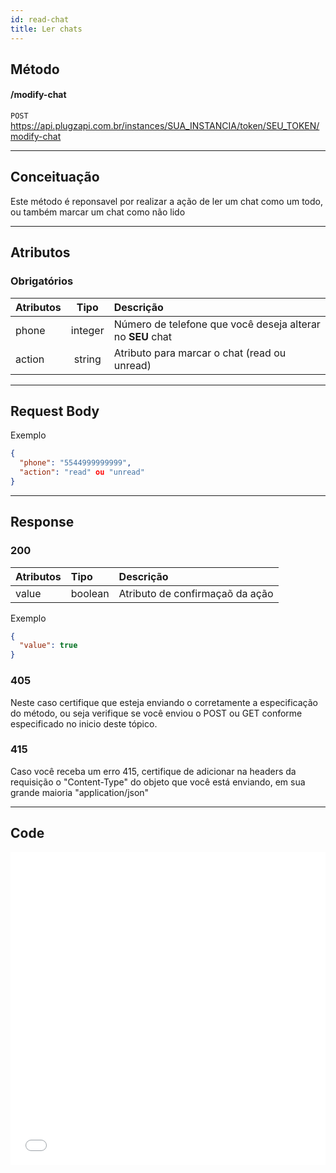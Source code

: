 ```yaml
---
id: read-chat
title: Ler chats
---
```


## Método

#### /modify-chat

`POST` https://api.plugzapi.com.br/instances/SUA_INSTANCIA/token/SEU_TOKEN/modify-chat

---

## Conceituação

Este método é reponsavel por realizar a ação de ler um chat como um todo, ou também marcar um chat como não lido

---

## Atributos

### Obrigatórios

| Atributos | Tipo | Descrição |
| :-- | :-: | :-- |
| phone | integer | Número de telefone que você deseja alterar no **SEU** chat |
| action | string | Atributo para marcar o chat (read ou unread)|

---

## Request Body

Exemplo

```json
{
  "phone": "5544999999999",
  "action": "read" ou "unread"
}
```

---

## Response

### 200

| Atributos | Tipo    | Descrição                       |
| :-------- | :------ | :------------------------------ |
| value     | boolean | Atributo de confirmaçaõ da ação |

Exemplo

```json
{
  "value": true
}
```

### 405

Neste caso certifique que esteja enviando o corretamente a especificação do método, ou seja verifique se você enviou o POST ou GET conforme especificado no inicio deste tópico.

### 415

Caso você receba um erro 415, certifique de adicionar na headers da requisição o "Content-Type" do objeto que você está enviando, em sua grande maioria "application/json"

---

## Code

<iframe src="//api.apiembed.com/?source=https://raw.githubusercontent.com/Plug-Zapi/plug-zapi-docs/master/json-examples/read-chat.json&targets=all" frameborder="0" scrolling="no" width="100%" height="500px" seamless></iframe>
